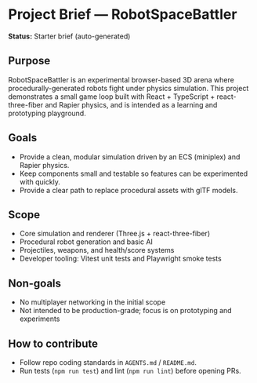 # Project Brief — RobotSpaceBattler

**Status:** Starter brief (auto-generated)

## Purpose

RobotSpaceBattler is an experimental browser-based 3D arena where procedurally-generated robots fight under physics simulation. This project demonstrates a small game loop built with React + TypeScript + react-three-fiber and Rapier physics, and is intended as a learning and prototyping playground.

## Goals

- Provide a clean, modular simulation driven by an ECS (miniplex) and Rapier physics.
- Keep components small and testable so features can be experimented with quickly.
- Provide a clear path to replace procedural assets with glTF models.

## Scope

- Core simulation and renderer (Three.js + react-three-fiber)
- Procedural robot generation and basic AI
- Projectiles, weapons, and health/score systems
- Developer tooling: Vitest unit tests and Playwright smoke tests

## Non-goals

- No multiplayer networking in the initial scope
- Not intended to be production-grade; focus is on prototyping and experiments

## How to contribute

- Follow repo coding standards in `AGENTS.md` / `README.md`.
- Run tests (`npm run test`) and lint (`npm run lint`) before opening PRs.
